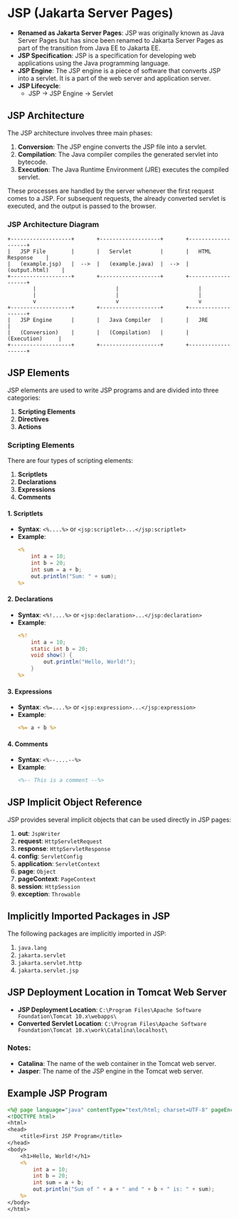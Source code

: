 # JSP (Jakarta Server Pages)

- **Renamed as Jakarta Server Pages**: JSP was originally known as Java Server Pages but has since been renamed to Jakarta Server Pages as part of the transition from Java EE to Jakarta EE.
- **JSP Specification**: JSP is a specification for developing web applications using the Java programming language.
- **JSP Engine**: The JSP engine is a piece of software that converts JSP into a servlet. It is a part of the web server and application server.
- **JSP Lifecycle**:
    - JSP -> JSP Engine -> Servlet

## JSP Architecture

The JSP architecture involves three main phases:

1. **Conversion**: The JSP engine converts the JSP file into a servlet.
2. **Compilation**: The Java compiler compiles the generated servlet into bytecode.
3. **Execution**: The Java Runtime Environment (JRE) executes the compiled servlet.

These processes are handled by the server whenever the first request comes to a JSP. For subsequent requests, the already converted servlet is executed, and the output is passed to the browser.

### JSP Architecture Diagram

```plaintext
+-------------------+       +-------------------+       +-------------------+
|   JSP File        |       |   Servlet         |       |   HTML Response    |
|   (example.jsp)   |  -->  |   (example.java)  |  -->  |   (output.html)    |
+-------------------+       +-------------------+       +-------------------+
        |                         |                         |
        |                         |                         |
        v                         v                         v
+-------------------+       +-------------------+       +-------------------+
|   JSP Engine      |       |   Java Compiler   |       |   JRE             |
|   (Conversion)    |       |   (Compilation)   |       |   (Execution)     |
+-------------------+       +-------------------+       +-------------------+
```

## JSP Elements

JSP elements are used to write JSP programs and are divided into three categories:

1. **Scripting Elements**
2. **Directives**
3. **Actions**

### Scripting Elements

There are four types of scripting elements:

1. **Scriptlets**
2. **Declarations**
3. **Expressions**
4. **Comments**

#### 1. Scriptlets

- **Syntax**: `<%....%>` or `<jsp:scriptlet>...</jsp:scriptlet>`
- **Example**:
  ```jsp
  <%
      int a = 10;
      int b = 20;
      int sum = a + b;
      out.println("Sum: " + sum);
  %>
  ```

#### 2. Declarations

- **Syntax**: `<%!....%>` or `<jsp:declaration>...</jsp:declaration>`
- **Example**:
  ```jsp
  <%!
      int a = 10;
      static int b = 20;
      void show() {
          out.println("Hello, World!");
      }
  %>
  ```

#### 3. Expressions

- **Syntax**: `<%=....%>` or `<jsp:expression>...</jsp:expression>`
- **Example**:
  ```jsp
  <%= a + b %>
  ```

#### 4. Comments

- **Syntax**: `<%--....--%>`
- **Example**:
  ```jsp
  <%-- This is a comment --%>
  ```

## JSP Implicit Object Reference

JSP provides several implicit objects that can be used directly in JSP pages:

1. **out**: `JspWriter`
2. **request**: `HttpServletRequest`
3. **response**: `HttpServletResponse`
4. **config**: `ServletConfig`
5. **application**: `ServletContext`
6. **page**: `Object`
7. **pageContext**: `PageContext`
8. **session**: `HttpSession`
9. **exception**: `Throwable`

## Implicitly Imported Packages in JSP

The following packages are implicitly imported in JSP:

1. `java.lang`
2. `jakarta.servlet`
3. `jakarta.servlet.http`
4. `jakarta.servlet.jsp`

## JSP Deployment Location in Tomcat Web Server

- **JSP Deployment Location**: `C:\Program Files\Apache Software Foundation\Tomcat 10.x\webapps\`
- **Converted Servlet Location**: `C:\Program Files\Apache Software Foundation\Tomcat 10.x\work\Catalina\localhost\`

### Notes:
- **Catalina**: The name of the web container in the Tomcat web server.
- **Jasper**: The name of the JSP engine in the Tomcat web server.

## Example JSP Program

```jsp
<%@ page language="java" contentType="text/html; charset=UTF-8" pageEncoding="UTF-8"%>
<!DOCTYPE html>
<html>
<head>
    <title>First JSP Program</title>
</head>
<body>
    <h1>Hello, World!</h1>
    <%
        int a = 10;
        int b = 20;
        int sum = a + b;
        out.println("Sum of " + a + " and " + b + " is: " + sum);
    %>
</body>
</html>
```